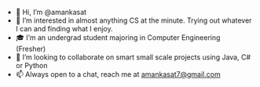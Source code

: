 - 👋 Hi, I’m @amankasat
- 👀 I’m interested in almost anything CS at the minute. Trying out whatever I can and finding what I enjoy.
- 🎓 I’m an undergrad student majoring in Computer Engineering (Fresher)
- 💞️ I’m looking to collaborate on smart small scale projects using Java, C# or Python
- 📫 Always open to a chat, reach me at amankasat7@gmail.com

<!---
amankasat/amankasat is a ✨ special ✨ repository because its `README.md` (this file) appears on your GitHub profile.
You can click the Preview link to take a look at your changes.
--->
